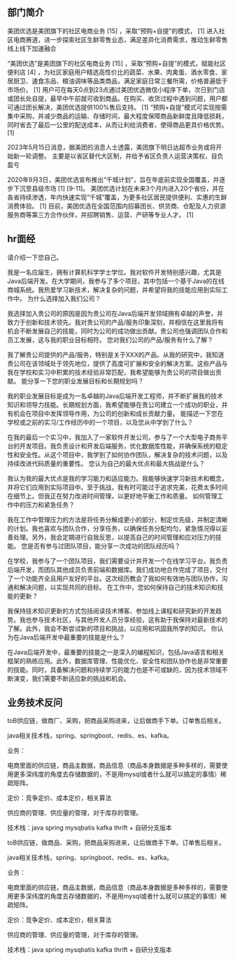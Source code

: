 ## 部门简介
美团优选是美团旗下的社区电商业务 [15] ，采取“预购+自提”的模式， [1] 进入社区电商赛道，进一步探索社区生鲜零售业态，满足差异化消费需求，推动生鲜零售线上线下加速融合

“美团优选”是美团旗下的社区电商业务 [15] ，采取“预购+自提”的模式，赋能社区便利店 [4] ，为社区家庭用户精选高性价比的蔬菜、水果、肉禽蛋、酒水零食、家居厨卫、速食冻品、粮油调味等品类商品，满足家庭日常三餐所需，价格普遍低于市场价。 [1]
用户可在每天0点到23点通过美团优选微信小程序下单，次日到门店或团长处自提，最早中午前就可收到商品。在购买、收货过程中遇到问题，用户都可通过团长解决，美团优选提供100%售后支持。 [1]
“预购+自提”模式可实现按需集中采购，并减少商品的运输、存储时间，最大程度保障商品新鲜度且降低损耗，同时省去了最后一公里的配送成本，从而让利给消费者，使得商品更具价格优势。 [1]


2023年5月15日消息，据美团的消息人士透露，美团旗下明日达超市业务或将开始新一轮调整。 主要是以省区替代大区制，并给予省区负责人运营决策权，自负盈亏

2020年9月3日，美团优选宣布推出“千城计划”，旨在年底前实现全国覆盖，并逐步下沉至县级市场 [1] [9-11]。
美团优选计划在未来3个月内进入20个省份，并在各省持续渗透，年内快速实现“千城”覆盖，为更多社区居民提供便利、实惠的生鲜消费体验。 [1]
目前，美团优选在全国范围内招募团长、供货商、仓配及人力资源服务商等第三方合作伙伴，并招聘销售、运营、产研等专业人才。 [1]


## hr面经

请介绍一下您自己。

我是一名应届生，拥有计算机科学学士学位。我对软件开发特别感兴趣，尤其是Java后端开发。在大学期间，我参与了多个项目，其中包括一个基于Java的在线商城系统。我热爱学习新技术，解决复杂的问题，并希望将我的技能应用到实际工作中。
为什么选择加入我们公司？

我选择加入贵公司的原因是因为贵公司在Java后端开发领域拥有卓越的声誉，并致力于创新和技术领先。我对贵公司的产品/服务印象深刻，并相信在这里我将有机会不断发展自己的技能，同时为公司的成功做出贡献。贵公司也强调团队合作和员工发展，这与我的职业目标相符。
您对我们公司的产品/服务有什么了解？

我了解贵公司提供的产品/服务，特别是关于XXX的产品。从我的研究中，我知道贵公司在该领域处于领先地位，提供了高度可扩展和安全的解决方案。这些产品与我在学校和实习中积累的技术经验非常匹配，我希望能够为贵公司的项目做出贡献。
能分享一下您的职业发展目标和长期规划吗？

我的职业发展目标是成为一名卓越的Java后端开发工程师，并不断扩展我的技术知识和领导力技能。长期规划方面，我希望能够在贵公司建立一个成功的职业，并有机会在项目中发挥领导作用，为公司的创新和成长贡献力量。
能描述一下您在学校或之前的实习/工作经历中的一个项目，以及您从中学到了什么？

在我的最后一个实习中，我加入了一家软件开发公司，参与了一个大型电子商务平台的开发项目。我负责设计和开发后端服务，优化数据库性能，并确保系统的稳定性和安全性。从这个项目中，我学到了如何协作团队，解决复杂的技术问题，以及持续改进代码质量的重要性。
您认为自己的最大优点和最大挑战是什么？

我认为我的最大优点是我的学习能力和适应能力。我能够快速学习新技术和概念，并将它们应用到实际项目中。至于挑战，我有时可能过于追求完美，花费太多时间在细节上。但我正在努力改进时间管理，以更好地平衡工作和质量。
如何管理工作中的压力和紧急任务？

我在工作中管理压力的方法是将任务分解成更小的部分，制定优先级，并制定清晰的计划。我也喜欢与团队合作，分享任务，以确保任务分配均匀，紧急情况得以妥善处理。另外，我会定期进行自我反思，以提高自己的时间管理和应对压力的技能。
您是否有参与过团队项目，能分享一次成功的团队经历吗？

在学校，我参与了一个团队项目，我们需要设计并开发一个在线学习平台。我负责后端开发，而团队其他成员负责前端和数据库。我们成功地合作完成了项目，交付了一个功能齐全且用户友好的平台。这次经历教会了我如何有效地与团队协作，沟通和解决问题，以实现共同的目标。
在工作中，您如何保持自己的技术知识和技能的更新？

我保持技术知识更新的方式包括阅读技术博客、参加线上课程和研究新的开发趋势。我也参与技术社区，与其他开发人员分享经验，这有助于我保持对最新技术的了解。此外，我会不断尝试新的项目和挑战，以应用和巩固我所学的知识。
你认为在Java后端开发中最重要的技能是什么？

在Java后端开发中，最重要的技能之一是深入的编程知识，包括Java语言和相关框架的熟练应用。此外，数据库管理、性能优化、安全性和团队协作也是非常重要的技能。同时，具备解决问题和持续学习的能力也是不可或缺的，因为技术领域不断演变，我们需要不断适应新的挑战和机会。




## 业务技术反问

toB供应链，做商厂、采购，把商品采购进来，让后做商手下单。订单售后相关。

java相关技术栈，spring、springboot、redis、es、kafka。



业务：

电商里面的供应链，商品主数据，商品信息（商品本身数据是多种多样的，需要使用更多深纬度的角度去存储数据的，不是用mysql或者什么就可以搞定的事情）稀疏矩阵。



定价：竞争定价、成本定价，相关算法



供应商的管理、供应量的管理，对于库存的管理。

技术栈：java spring mysqbatis kafka thrift + 自研分支版本


toB供应链，做商品、采购，把商品采购进来，让后做商手下单。订单售后相关。

java相关技术栈，spring、springboot、redis、es、kafka。



业务：

电商里面的供应链，商品主数据，商品信息（商品本身数据是多种多样的，需要使用更多深纬度的角度去存储数据的，不是用mysql或者什么就可以搞定的事情）稀疏矩阵。



定价：竞争定价、成本定价，相关算法



供应商的管理、供应量的管理，对于库存的管理。

技术栈：java spring mysqbatis kafka thrift + 自研分支版本